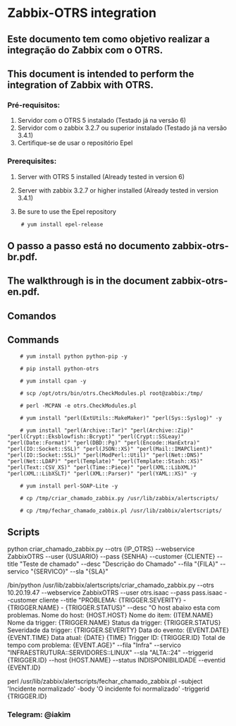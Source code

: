 # Zabbix-OTRS integration

## Este documento tem como objetivo realizar a integração do Zabbix com o OTRS.

## This document is intended to perform the integration of Zabbix with OTRS.

### Pré-requisitos:

1. Servidor com o OTRS 5 instalado (Testado já na versão 6)
2. Servidor com o zabbix 3.2.7 ou superior instalado (Testado já na versão 3.4.1)
3. Certifique-se de usar o repositório Epel

### Prerequisites:

1. Server with OTRS 5 installed (Already tested in version 6)
2. Server with zabbix 3.2.7 or higher installed (Already tested in version 3.4.1)
3. Be sure to use the Epel repository

        # yum install epel-release

## O passo a passo está no documento zabbix-otrs-br.pdf.

## The walkthrough is in the document zabbix-otrs-en.pdf.

## Comandos

## Commands

        # yum install python python-pip -y

        # pip install python-otrs

        # yum install cpan -y

        # scp /opt/otrs/bin/otrs.CheckModules.pl root@zabbix:/tmp/

        # perl -MCPAN -e otrs.CheckModules.pl

        # yum install "perl(ExtUtils::MakeMaker)" "perl(Sys::Syslog)" -y

        # yum install "perl(Archive::Tar)" "perl(Archive::Zip)" "perl(Crypt::Eksblowfish::Bcrypt)" "perl(Crypt::SSLeay)" "perl(Date::Format)" "perl(DBD::Pg)" "perl(Encode::HanExtra)" "perl(IO::Socket::SSL)" "perl(JSON::XS)" "perl(Mail::IMAPClient)" "perl(IO::Socket::SSL)" "perl(ModPerl::Util)" "perl(Net::DNS)" "perl(Net::LDAP)" "perl(Template)" "perl(Template::Stash::XS)" "perl(Text::CSV_XS)" "perl(Time::Piece)" "perl(XML::LibXML)" "perl(XML::LibXSLT)" "perl(XML::Parser)" "perl(YAML::XS)" -y

        # yum install perl-SOAP-Lite -y

        # cp /tmp/criar_chamado_zabbix.py /usr/lib/zabbix/alertscripts/

        # cp /tmp/fechar_chamado_zabbix.pl /usr/lib/zabbix/alertscripts/

## Scripts

python criar_chamado_zabbix.py --otrs {IP_OTRS} --webservice ZabbixOTRS --user {USUARIO} --pass {SENHA} --customer {CLIENTE} --title "Teste de chamado" --desc "Descrição do Chamado" --fila "{FILA}" --servico "{SERVICO}" --sla "{SLA}"

/bin/python /usr/lib/zabbix/alertscripts/criar_chamado_zabbix.py --otrs 10.20.19.47 --webservice ZabbixOTRS --user otrs.isaac --pass pass.isaac --customer cliente --title "PROBLEMA: {TRIGGER.SEVERITY} - {TRIGGER.NAME} - {TRIGGER.STATUS}" --desc "O host abaixo esta com problemas.
Nome do host: {HOST.HOST}
Nome do item: {ITEM.NAME}
Nome da trigger: {TRIGGER.NAME}
Status da trigger: {TRIGGER.STATUS}
Severidade da trigger: {TRIGGER.SEVERITY}
Data do evento: {EVENT.DATE} {EVENT.TIME}
Data atual: {DATE} {TIME}
Trigger ID: {TRIGGER.ID}
Total de tempo com problema: {EVENT.AGE}" --fila "Infra" --servico "INFRAESTRUTURA::SERVIDORES::LINUX" --sla "ALTA::24" --triggerid {TRIGGER.ID} --host {HOST.NAME} --status INDISPONIBILIDADE --eventid {EVENT.ID}

perl /usr/lib/zabbix/alertscripts/fechar_chamado_zabbix.pl -subject 'Incidente normalizado' -body 'O incidente foi normalizado' -triggerid {TRIGGER.ID}

### Telegram: @iakim
